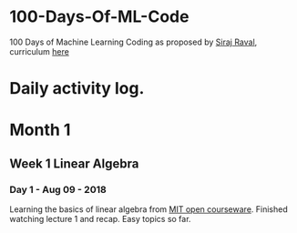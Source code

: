 # 100-Days-Of-ML-Code

100 Days of Machine Learning Coding as proposed by [Siraj Raval](https://github.com/llSourcell), curriculum [here](https://github.com/llSourcell/Learn_Machine_Learning_in_3_Months)

# Daily activity log.

# Month 1

## Week 1 Linear Algebra

### Day 1 - Aug 09 - 2018
Learning the basics of linear algebra from [MIT open courseware](https://www.youtube.com/playlist?list=PL221E2BBF13BECF6C). Finished watching lecture 1 and recap. Easy topics so far.
